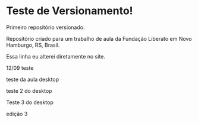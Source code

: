 # Teste de Versionamento!
 Primeiro repositório versionado.

 Repositório criado para um trabalho de aula da Fundação Liberato em Novo Hamburgo, RS, Brasil. 

 Essa linha eu alterei diretamente no site.

 12/09 teste

 teste da aula desktop

 teste 2 do desktop

 Teste 3 do desktop

 edição 3 